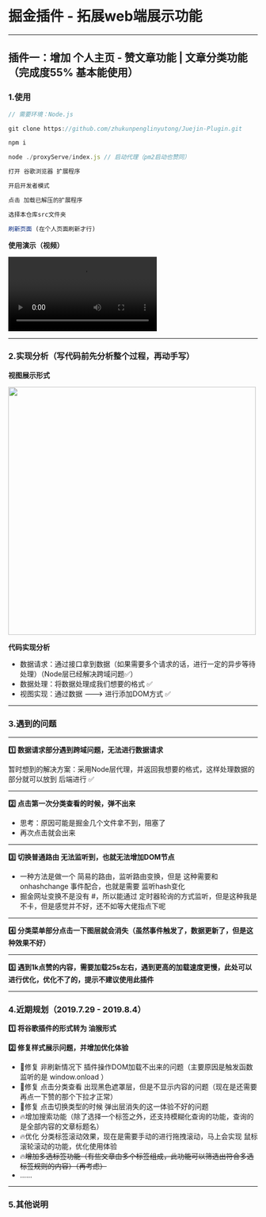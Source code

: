 # 掘金插件 - 拓展web端展示功能

---

## 插件一：增加 个人主页 - 赞文章功能 | 文章分类功能（完成度55% 基本能使用）

### 1.使用

```js
// 需要环境：Node.js

git clone https://github.com/zhukunpenglinyutong/Juejin-Plugin.git

npm i

node ./proxyServe/index.js // 启动代理（pm2启动也赞同）

打开 谷歌浏览器 扩展程序

开启开发者模式

点击 加载已解压的扩展程序

选择本仓库src文件夹

刷新页面 (在个人页面刷新才行)
```

**使用演示（视频）**

<video src="https://itzkp-1253302184.cos.ap-beijing.myqcloud.com/github%E5%9B%BE%E7%89%87/Juejin-Plugin/1%E5%88%86%E7%B1%BB%E6%8F%92%E4%BB%B6.mp4" controls="controls">
您的浏览器不支持 video 标签。
<a href="https://itzkp-1253302184.cos.ap-beijing.myqcloud.com/github%E5%9B%BE%E7%89%87/Juejin-Plugin/1%E5%88%86%E7%B1%BB%E6%8F%92%E4%BB%B6.mp4">视频展示不了，点击这里</a>
</video>



---

### 2.实现分析（写代码前先分析整个过程，再动手写）

**视图展示形式**

<img style="width:500px;" src="https://itzkp-1253302184.cos.ap-beijing.myqcloud.com/github%E5%9B%BE%E7%89%87/Juejin-Plugin/1%E5%88%86%E7%B1%BB%E6%8F%92%E4%BB%B6%E7%A4%BA%E6%84%8F%E5%9B%BE.png" />


**代码实现分析**

- 数据请求：通过接口拿到数据（如果需要多个请求的话，进行一定的异步等待处理）（Node层已经解决跨域问题✅）
- 数据处理：将数据处理成我们想要的格式 ✅
- 视图实现：通过数据 ---> 进行添加DOM方式 ✅

---

### 3.遇到的问题

---

**1️⃣ 数据请求部分遇到跨域问题，无法进行数据请求**

暂时想到的解决方案：采用Node层代理，并返回我想要的格式，这样处理数据的部分就可以放到 后端进行 ✅

---

**2️⃣ 点击第一次分类查看的时候，弹不出来**

- 思考：原因可能是掘金几个文件拿不到，阻塞了
- 再次点击就会出来

---

**3️⃣ 切换普通路由 无法监听到，也就无法增加DOM节点**

- 一种方法是做一个 简易的路由，监听路由变换，但是 这种需要和 onhashchange 事件配合，也就是需要 监听hash变化
- 掘金网址变换不是没有 #，所以能通过 定时器轮询的方式监听，但是这种我是不卡，但是感觉并不好，还不如等大佬指点下呢

---

**4️⃣ 分类菜单部分点击一下图层就会消失（虽然事件触发了，数据更新了，但是这种效果不好）**

---

**5️⃣ 遇到1k点赞的内容，需要加载25s左右，遇到更高的加载速度更慢，此处可以进行优化，优化不了的，提示不建议使用此插件**

---

### 4.近期规划（2019.7.29 - 2019.8.4）

**1️⃣ 将谷歌插件的形式转为 油猴形式**


**2️⃣ 修复样式展示问题，并增加优化体验**

- 🔧修复 非刷新情况下 插件操作DOM加载不出来的问题（主要原因是触发函数监听的是 window.onload ）
- 🔧修复 点击分类查看 出现黑色遮罩层，但是不显示内容的问题（现在是还需要再点一下赞的那个下拉才正常）
- 🔧修复 点击切换类型的时候 弹出层消失的这一体验不好的问题
- 🔥增加搜索功能（除了选择一个标签之外，还支持模糊化查询的功能，查询的是全部内容的文章标题名）
- 🔥优化 分类标签滚动效果，现在是需要手动的进行拖拽滚动，马上会实现 鼠标滚轮滚动的功能，优化使用体验
- 🔥~~增加多选标签功能（有些文章由多个标签组成，此功能可以筛选出符合多选标签规则的内容）（再考虑）~~
- ......


---

### 5.其他说明



